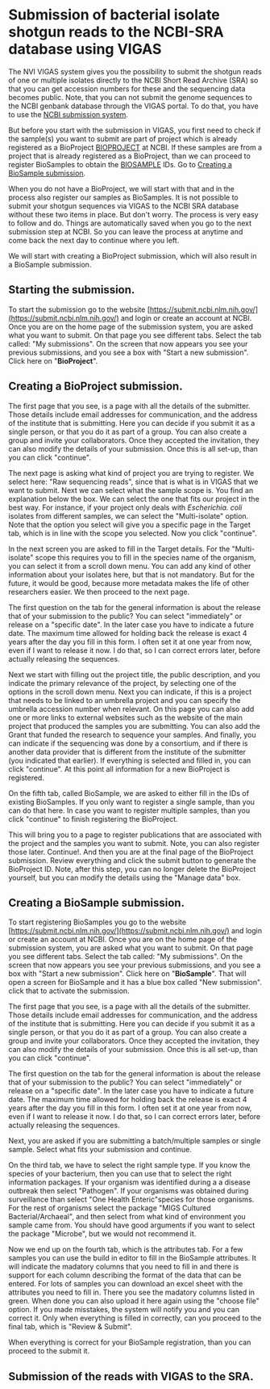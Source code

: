 # Submission of bacterial isolate shotgun reads to the NCBI-SRA database using VIGAS

The NVI VIGAS system gives you the possibility to submit the shotgun reads of one or multiple isolates directly to the NCBI Short Read Archive (SRA) so that you can get accession numbers for these and the sequencing data becomes public. Note, that you can not submit the genome sequences to the NCBI genbank database through the VIGAS portal. To do that, you have to use the [NCBI submission system](https://submit.ncbi.nlm.nih.gov/). 

But before you start with the submission in VIGAS, you first need to check if the sample(s) you want to submit are part of project which is already registered as a BioProject [BIOPROJECT](https://www.ncbi.nlm.nih.gov/bioproject/) at NCBI. If these samples are from a project that is already registered as a BioProject, than we can proceed to register BioSamples to obtain the [BIOSAMPLE](https://www.ncbi.nlm.nih.gov/biosample/docs/) IDs. Go to [Creating a BioSample submission](#Creating-a-Biosample-submission).

When you do not have a BioProject, we will start with that and in the process also register our samples as BioSamples. It is not possible to submit your shotgun sequences via VIGAS to the NCBI SRA database without these two items in place. But don't worry. The process is very easy to follow and do. Things are automatically saved when you go to the next submission step at NCBI. So you can leave the process at anytime and come back the next day to continue where you left. 

We will start with creating a BioProject submission, which will also result in a BioSample submission.

## Starting the submission.
To start the submission go to the website [https://submit.ncbi.nlm.nih.gov/](https://submit.ncbi.nlm.nih.gov/) and login or create an account at NCBI. Once you are on the home page of the submission system, you are asked what you want to submit. On that page you see different tabs. Select the tab called: "My submissions". On the screen that now appears you see your previous submissions, and you see a box with "Start a new submission". Click here on "__BioProject__".

## Creating a BioProject submission.
The first page that you see, is a page with all the details of the submitter. Those details include email addresses for communication, and the address of the institute that is submitting. Here you can decide if you submit it as a single person, or that you do it as part of a group. You can also create a group and invite your collaborators. Once they accepted the invitation, they can also modify the details of your submission. 
Once this is all set-up, than you can click "continue". 

The next page is asking what kind of project you are trying to register. We select here: "Raw sequencing reads", since that is what is in VIGAS that we want to submit. Next we can select what the sample scope is. You find an explanation below the box. We can select the one that fits our project in the best way. For instance, if your project only deals with _Escherichia. coli_ isolates from different samples, we can select the "Multi-isolate" option. Note that the option you select will give you a specific page in the Target tab, which is in line with the scope you selected. Now you click "continue".

In the next screen you are asked to fill in the Target details. For the "Multi-isolate" scope this requires you to fill in the species name of the organism, you can select it from a scroll down menu. You can add any kind of other information about your isolates here, but that is not mandatory. But for the future, it would be good, because more metadata makes the life of other researchers easier. We then proceed to the next page.

The first question on the tab for the general information is about the release that of your submission to the public? You can select "immediately" or release on a "specific date". In the later case you have to indicate a future date. The maximum time allowed for holding back the release is exact 4 years after the day you fill in this form. I often set it at one year from now, even if I want to release it now. I do that, so I can correct errors later, before actually releasing the sequences.

Next we start with filling out the project title, the public description, and you indicate the primary relevance of the project, by selecting one of the options in the scroll down menu. Next you can indicate, if this is a project that needs to be linked to an umbrella project and you can specify the umbrella accession number when relevant. 
On this page you can also add one or more links to external websites such as the website of the main project that produced the samples you are submitting. You can also add the Grant that funded the research to sequence your samples. And finally, you can indicate if the sequencing was done by a consortium, and if there is another data provider that is different from the institute of the submitter (you indicated that earlier). 
If everything is selected and filled in, you can click "continue". At this point all information for a new BioProject is registered.

On the fifth tab, called BioSample, we are asked to either fill in the IDs of existing BioSamples. If you only want to register a single sample, than you can do that here. In case you want to register multiple samples, than you click "continue" to finish registering the BioProject.

This will bring you to a page to register publications that are associated with the project and the samples you want to submit. Note, you can also register those later. Continue!.
And then you are at the final page of the BioProject submission. Review everything and click the submit button to generate the BioProject ID. Note, after this step, you can no longer delete the BioProject yourself, but you can modify the details using the "Manage data" box.

## Creating a BioSample submission.
To start registering BioSamples you go to the website [https://submit.ncbi.nlm.nih.gov/](https://submit.ncbi.nlm.nih.gov/) and login or create an account at NCBI. Once you are on the home page of the submission system, you are asked what you want to submit. On that page you see different tabs. Select the tab called: "My submissions". On the screen that now appears you see your previous submissions, and you see a box with "Start a new submission". Click here on "__BioSample__". That will open a screen for BioSample and it has a blue box called "New submission". click that to activate the submission.

The first page that you see, is a page with all the details of the submitter. Those details include email addresses for communication, and the address of the institute that is submitting. Here you can decide if you submit it as a single person, or that you do it as part of a group. You can also create a group and invite your collaborators. Once they accepted the invitation, they can also modify the details of your submission. 
Once this is all set-up, than you can click "continue". 

The first question on the tab for the general information is about the release that of your submission to the public? You can select "immediately" or release on a "specific date". In the later case you have to indicate a future date. The maximum time allowed for holding back the release is exact 4 years after the day you fill in this form. I often set it at one year from now, even if I want to release it now. I do that, so I can correct errors later, before actually releasing the sequences.

Next, you are asked if you are submitting a batch/multiple samples or single sample. Select what fits your submission and continue.

On the third tab, we have to select the right sample type. If you know the species of your bacterium, then you can use that to select the right information packages. If your organism was identified during a a disease outbreak then select "Pathogen". If your organisms was obtained during surveillance than select "One Health Enteric"species for those organisms. For the rest of organisms select the package "MIGS Cultured Bacterial/Archaeal", and then select from what kind of environment you sample came from. You should have good arguments if you want to select the package "Microbe", but we would not recommend it.

Now we end up on the fourth tab, which is the attributes tab. For a few samples you can use the build in editor to fill in the BioSample attributes. It will indicate the madatory columns that you need to fill in and there is support for each column describing the format of the data that can be entered.
For lots of samples you can download an excel sheet with the attributes you need to fill in. There you see the madatory columns listed in green. When done you can also upload it here again using the "choose file" option. If you made misstakes, the system will notify you and you can correct it. Only when everything is filled in correctly, can you proceed to the final tab, which is "Review & Submit". 

When everything is correct for your BioSample registration, than you can proceed to the submit it. 

## Submission of the reads with VIGAS to the SRA.

